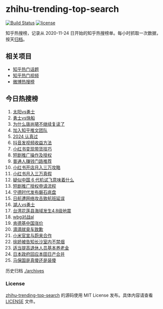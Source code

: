 # zhihu-trending-top-search

[![Build Status](https://github.com/justjavac/zhihu-trending-top-search/workflows/ci/badge.svg?branch=main)](https://github.com/justjavac/zhihu-trending-top-search/actions)
[![license](https://img.shields.io/github/license/justjavac/zhihu-trending-top-search)](https://github.com/justjavac/zhihu-trending-top-search/blob/main/LICENSE)

知乎热搜榜，记录从 2020-11-24 日开始的知乎热搜榜单。每小时抓取一次数据，按天[归档](./archives)。

## 相关项目

- [知乎热门话题](https://github.com/justjavac/zhihu-trending-hot-questions)
- [知乎热门视频](https://github.com/justjavac/zhihu-trending-hot-video)
- [微博热搜榜](https://github.com/justjavac/weibo-trending-hot-search)

## 今日热搜榜

<!-- BEGIN -->
<!-- 最后更新时间 Mon Dec 30 2024 20:24:29 GMT+0800 (China Standard Time) -->

1. [太阳vs勇士](https://www.zhihu.com/search?q=%E5%A4%AA%E9%98%B3vs%E5%8B%87%E5%A3%AB)
1. [勇士vs快船](https://www.zhihu.com/search?q=%E5%8B%87%E5%A3%ABvs%E5%BF%AB%E8%88%B9)
1. [为什么唐尚珺不继续复读了](https://www.zhihu.com/search?q=%E4%B8%BA%E4%BB%80%E4%B9%88%E5%94%90%E5%B0%9A%E7%8F%BA%E4%B8%8D%E7%BB%A7%E7%BB%AD%E5%A4%8D%E8%AF%BB%E4%BA%86)
1. [加入知乎推文团队](https://www.zhihu.com/search?q=%E5%8A%A0%E5%85%A5%E7%9F%A5%E4%B9%8E%E6%8E%A8%E6%96%87%E5%9B%A2%E9%98%9F)
1. [2024 认真过](https://www.zhihu.com/search?q=2024%20%E8%AE%A4%E7%9C%9F%E8%BF%87)
1. [抖音发视频收益方法](https://www.zhihu.com/search?q=%E6%8A%96%E9%9F%B3%E5%8F%91%E8%A7%86%E9%A2%91%E6%94%B6%E7%9B%8A%E6%96%B9%E6%B3%95)
1. [小红书变现带货技巧](https://www.zhihu.com/search?q=%E5%B0%8F%E7%BA%A2%E4%B9%A6%E5%8F%98%E7%8E%B0%E5%B8%A6%E8%B4%A7%E6%8A%80%E5%B7%A7)
1. [短剧推广操作及授权](https://www.zhihu.com/search?q=%E7%9F%AD%E5%89%A7%E6%8E%A8%E5%B9%BF%E6%93%8D%E4%BD%9C%E5%8F%8A%E6%8E%88%E6%9D%83)
1. [普通人赚钱门路推荐](https://www.zhihu.com/search?q=%E6%99%AE%E9%80%9A%E4%BA%BA%E8%B5%9A%E9%92%B1%E9%97%A8%E8%B7%AF%E6%8E%A8%E8%8D%90)
1. [小红书开店月入三万攻略](https://www.zhihu.com/search?q=%E5%B0%8F%E7%BA%A2%E4%B9%A6%E5%BC%80%E5%BA%97%E6%9C%88%E5%85%A5%E4%B8%89%E4%B8%87%E6%94%BB%E7%95%A5)
1. [小红书月入三万真假](https://www.zhihu.com/search?q=%E5%B0%8F%E7%BA%A2%E4%B9%A6%E6%9C%88%E5%85%A5%E4%B8%89%E4%B8%87%E7%9C%9F%E5%81%87)
1. [疑似中国 6 代机试飞意味着什么](https://www.zhihu.com/search?q=%E7%96%91%E4%BC%BC%E4%B8%AD%E5%9B%BD%206%20%E4%BB%A3%E6%9C%BA%E8%AF%95%E9%A3%9E%E6%84%8F%E5%91%B3%E7%9D%80%E4%BB%80%E4%B9%88)
1. [短剧推广授权申请流程](https://www.zhihu.com/search?q=%E7%9F%AD%E5%89%A7%E6%8E%A8%E5%B9%BF%E6%8E%88%E6%9D%83%E7%94%B3%E8%AF%B7%E6%B5%81%E7%A8%8B)
1. [宁德时代发布磐石底盘](https://www.zhihu.com/search?q=%E5%AE%81%E5%BE%B7%E6%97%B6%E4%BB%A3%E5%8F%91%E5%B8%83%E7%A3%90%E7%9F%B3%E5%BA%95%E7%9B%98)
1. [日航遭网络攻击致航班延误](https://www.zhihu.com/search?q=%E6%97%A5%E8%88%AA%E9%81%AD%E7%BD%91%E7%BB%9C%E6%94%BB%E5%87%BB%E8%87%B4%E8%88%AA%E7%8F%AD%E5%BB%B6%E8%AF%AF)
1. [湖人vs勇士](https://www.zhihu.com/search?q=%E6%B9%96%E4%BA%BAvs%E5%8B%87%E5%A3%AB)
1. [台湾花莲县海域发生4.8级地震](https://www.zhihu.com/search?q=%E5%8F%B0%E6%B9%BE%E8%8A%B1%E8%8E%B2%E5%8E%BF%E6%B5%B7%E5%9F%9F%E5%8F%91%E7%94%9F4.8%E7%BA%A7%E5%9C%B0%E9%9C%87)
1. [wbg对战al](https://www.zhihu.com/search?q=wbg%E5%AF%B9%E6%88%98al)
1. [肯德基中国涨价](https://www.zhihu.com/search?q=%E8%82%AF%E5%BE%B7%E5%9F%BA%E4%B8%AD%E5%9B%BD%E6%B6%A8%E4%BB%B7)
1. [滴滴就臭车致歉](https://www.zhihu.com/search?q=%E6%BB%B4%E6%BB%B4%E5%B0%B1%E8%87%AD%E8%BD%A6%E8%87%B4%E6%AD%89)
1. [小米官宣与蔚来合作](https://www.zhihu.com/search?q=%E5%B0%8F%E7%B1%B3%E5%AE%98%E5%AE%A3%E4%B8%8E%E8%94%9A%E6%9D%A5%E5%90%88%E4%BD%9C)
1. [徐娇被告知长沙室内不禁烟](https://www.zhihu.com/search?q=%E5%BE%90%E5%A8%87%E8%A2%AB%E5%91%8A%E7%9F%A5%E9%95%BF%E6%B2%99%E5%AE%A4%E5%86%85%E4%B8%8D%E7%A6%81%E7%83%9F)
1. [适当提高退休人员基本养老金](https://www.zhihu.com/search?q=%E9%80%82%E5%BD%93%E6%8F%90%E9%AB%98%E9%80%80%E4%BC%91%E4%BA%BA%E5%91%98%E5%9F%BA%E6%9C%AC%E5%85%BB%E8%80%81%E9%87%91)
1. [日本政府回应本田日产合并](https://www.zhihu.com/search?q=%E6%97%A5%E6%9C%AC%E6%94%BF%E5%BA%9C%E5%9B%9E%E5%BA%94%E6%9C%AC%E7%94%B0%E6%97%A5%E4%BA%A7%E5%90%88%E5%B9%B6)
1. [马保国是真傻还是装傻](https://www.zhihu.com/search?q=%E9%A9%AC%E4%BF%9D%E5%9B%BD%E6%98%AF%E7%9C%9F%E5%82%BB%E8%BF%98%E6%98%AF%E8%A3%85%E5%82%BB)

<!-- END -->

历史归档 [./archives](./archives)

### License

[zhihu-trending-top-search](https://github.com/justjavac/zhihu-trending-top-search) 的源码使用 MIT License
发布。具体内容请查看 [LICENSE](./LICENSE) 文件。
